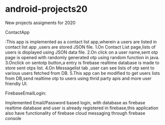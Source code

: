 # android-projects20
 New projects assigments for 2020
 
ContactApp

:This app is implemented as a contact list app,wherein a users are listed in contact list app ,users are stored JSON file.
1.On Contact List page,lists of users is displayed using JSON data file.
2.On click on a user name,sent otp page is opened with randomly generated otp using random function in java.
3.Onclick on sentotp button,a entry is firebase realtime database is made to store sent otps list.
4.On Messagelist tab ,user can see lists of otp sent to various users fetched from DB.
5.This app can be modified to get users lists from DB,send realtime otp to users using thrid party apis and more user friendly UI.

FirebaseEmailLogin:

Implemented Email/Password based login, with database as firebase realtime database and user is already registered in firebase,this application also have functionality of firebase cloud messaging through firebase console
